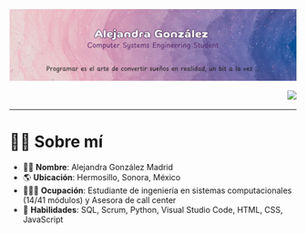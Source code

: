 ![header](assets/BannerGitHub.png)

<p align="right">
<img src="https://api.visitorbadge.io/api/visitors?path=https%3A%2F%2Fgithub.com%2FAlejandra-Go%2FAlejandra-Go&label=VISITANTES&labelColor=%235b2c6f&countColor=%23b39cd0&style=plastic&labelStyle=none">
</p>

_____
# 👋🏽 **Sobre mí**
- 👩🏽 **Nombre**: Alejandra González Madrid
- 🌎 **Ubicación**: Hermosillo, Sonora, México
- 👩🏽‍💻 **Ocupación**: Estudiante de ingeniería en sistemas computacionales (14/41 módulos) y Asesora de call center
- 👾 **Habilidades**: SQL, Scrum, Python, Visual Studio Code, HTML, CSS, JavaScript